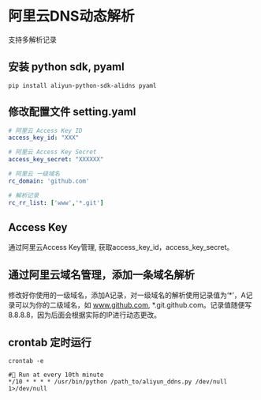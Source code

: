 # 阿里云DNS动态解析
支持多解析记录
## 安装 python sdk, pyaml
```
pip install aliyun-python-sdk-alidns pyaml
```

## 修改配置文件 setting.yaml
```yaml
# 阿里云 Access Key ID
access_key_id: "XXX"

# 阿里云 Access Key Secret
access_key_secret: "XXXXXX"

# 阿里云 一级域名
rc_domain: 'github.com'

# 解析记录
rc_rr_list: ['www','*.git']
```

## Access Key
通过阿里云Access Key管理, 获取access_key_id，access_key_secret。

## 通过阿里云域名管理，添加一条域名解析
修改好你使用的一级域名，添加A记录，对一级域名的解析使用记录值为‘*’，A记录可以为你的二级域名，如 www.github.com, *.git.github.com。记录值随便写 8.8.8.8，因为后面会根据实际的IP进行动态更改。

## crontab 定时运行
```
crontab -e
```
```
# Run at every 10th minute
*/10 * * * * /usr/bin/python /path_to/aliyun_ddns.py /dev/null 1>/dev/null
```

